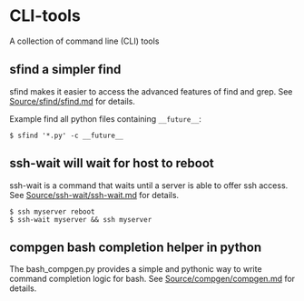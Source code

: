 # CLI-tools
A collection of command line (CLI) tools

## sfind a simpler find

sfind makes it easier to access the advanced features of
find and grep. See [Source/sfind/sfind.md](blob/master/blob/Source/sfind/sfind.md) for details.

Example find all python files containing `__future__`:

    $ sfind '*.py' -c __future__

## ssh-wait will wait for host to reboot

ssh-wait is a command that waits until a server
is able to offer ssh access. See [Source/ssh-wait/ssh-wait.md](blob/master/blob/Source/ssh-wait/ssh-wait.md) for details.

    $ ssh myserver reboot
    $ ssh-wait myserver && ssh myserver

## compgen bash completion helper in python

The bash_compgen.py provides a simple and pythonic way
to write command completion logic for bash.
See [Source/compgen/compgen.md](blob/master/blob/Source/compgen/compgen.md) for details.
